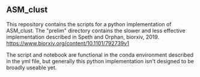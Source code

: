 ## ASM_clust

This repository contains the scripts for a python implementation of ASM_clust. The "prelim" directory contains the slower and less effective implementation described in Speth and Orphan, biorxiv, 2019.
https://www.biorxiv.org/content/10.1101/792739v1

The script and notebook are functional in the conda environment described in the yml file, but generally this python implementation isn't designed to be broadly useable yet.
